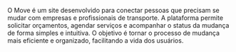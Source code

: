 
O Move é um site desenvolvido para conectar pessoas que precisam se mudar com empresas e profissionais de transporte. A plataforma permite solicitar orçamentos, agendar serviços e acompanhar o status da mudança de forma simples e intuitiva. O objetivo é tornar o processo de mudança mais eficiente e organizado, facilitando a vida dos usuários.

